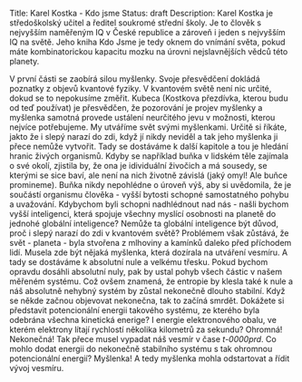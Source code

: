Title: Karel Kostka - Kdo jsme
Status: draft
Description: Karel Kostka je středoškolský učitel a ředitel soukromé střední školy. Je to
člověk s nejvyšším naměřeným IQ v České republice a zároveň i jeden s nejvyšším IQ na světě.
Jeho kniha Kdo Jsme je tedy oknem do vnímání světa, pokud máte kombinatorickou kapacitu mozku
na úrovni nejslavnějších vědců této planety.


V první části se zaobírá silou myšlenky. Svoje přesvědčení dokládá poznatky z objevů kvantové fyziky.
V kvantovém světě není nic určité, dokud se to nepokusíme změřit. Kubeca (Kostkova přezdívka, kterou
budu od teď používat) je přesvědčen, že pozorování je projev myšlenky a myšlenka samotná provede
ustálení neurčitého jevu v možnosti, kterou nejvíce potřebujeme. My utváříme svět svými myšlenkami.
Určitě si říkáte, jakto že i slepý narazí do zdi, když jí nikdy neviděl a tak jeho myšlenka ji přece
nemůže vytvořit. Tady se dostáváme k další kapitole a tou je hledání hranic živých organismů. Kdyby
se například buňka v lidském těle zajímala o své okolí, zjistila by, že ona je idividuální živočich
a má sousedy, se kterými se sice baví, ale není na nich životně závislá (jaký omyl! Ale buňce promineme).
Buňka nikdy nepohlédne o úroveň výš, aby si uvědomila, že je součástí organismu člověka - vyšší bytosti
schopné samostatného pohybu a uvažování. Kdybychom byli schopni nadhlédnout nad nás - našli bychom
vyšší inteligenci, která spojuje všechny myslící osobnosti na planetě do jednohé globální inteligence?
Nemůže ta globální inteligence být důvod, proč i slepý narazí do zdi v kvantovém světě? Problémem však
zůstává, že svět - planeta - byla stvořena z mlhoviny a kamínků daleko před příchodem lidí. Musela zde
být nějaká myšlenka, která dozírala na utváření vesmíru. A tady se dostáváme k absolutní nule a velkému
třesku. Pokud bychom opravdu dosáhli absolutní nuly, pak by ustal pohyb všech částic v našem měřeném
systému. Což ovšem znamená, že entropie by klesla také k nule a náš absolutně nehybný systém by zůstal
nekonečně dlouho stabilní. Když se někde začnou objevovat nekonečna, tak to začíná smrdět. Dokážete si
představit potencionální energii takového systému, ze kterého byla odebrána všechna kinetická enerige?
I energie elektronového obalu, ve kterém elektrony lítají rychlostí několika kilometrů za sekundu? Ohromná!
Nekonečná! Tak přece musel vypadat náš vesmír v čase *t-0000prd*. Co mohlo dodat energii do nekonečně
stabilního systému s tak ohromnou potencionální energií? Myšlenka! A tedy myšlenka mohla odstartovat
a řídit vývoj vesmíru.